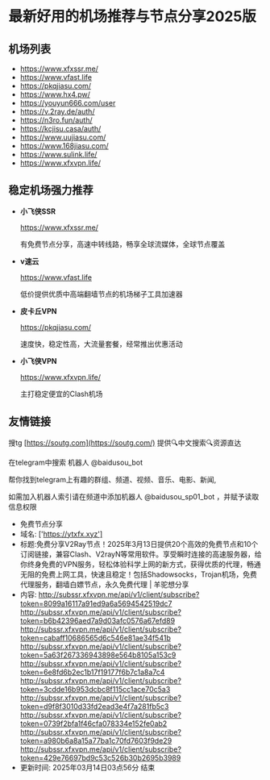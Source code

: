# 最新好用的机场推荐与节点分享2025版

## 机场列表
* https://www.xfxssr.me/
* https://www.vfast.life
* https://pkqjiasu.com/
* https://www.hx4.pw/ 
* https://youyun666.com/user
* https://v.2ray.de/auth/
* https://n3ro.fun/auth/
* https://kcjisu.casa/auth/
* https://www.uujiasu.com/
* https://www.168jiasu.com/
* https://www.sulink.life/
* https://www.xfxvpn.life/

## 稳定机场强力推荐

+ **小飞侠SSR**
  
   https://www.xfxssr.me/
   
   有免费节点分享，高速中转线路，畅享全球流媒体，全球节点覆盖
   
+ **v速云**
  
   https://www.vfast.life
   
   低价提供优质中高端翻墙节点的机场梯子工具加速器
   
+ **皮卡丘VPN**
  
   https://pkqjiasu.com/
   
   速度快，稳定性高，大流量套餐，经常推出优惠活动
   
+ **小飞侠VPN**
  
   https://www.xfxvpn.life/
   
   主打稳定便宜的Clash机场

## 友情链接

搜tg [https://soutg.com](https://soutg.com/) 提供🔍中文搜索🔍资源直达

在telegram中搜索 机器人 @baidusou_bot

帮你找到telegram上有趣的群组、频道、视频、音乐、电影、新闻,

如需加入机器人索引请在频道中添加机器人 @baidusou_sp01_bot ，并赋予读取信息权限

- 免费节点分享 
- 域名: ['https://ytxfx.xyz'] 
- 标题:免费分享V2Ray节点！2025年3月13日提供20个高效的免费节点和10个订阅链接，兼容Clash、V2rayN等常用软件。享受瞬时连接的高速服务器，给你终身免费的VPN服务，轻松体验科学上网的新方式，获得优质的代理，畅通无阻的免费上网工具，快速且稳定！包括Shadowsocks，Trojan机场，免费代理服务，翻墙白嫖节点，永久免费代理  |  羊驼想分享 
- 内容: 
http://subssr.xfxvpn.me/api/v1/client/subscribe?token=8099a16117a91ed9a6a5694542519dc7
http://subssr.xfxvpn.me/api/v1/client/subscribe?token=b6b42396aed7a9d03afc0576a67efd89
http://subssr.xfxvpn.me/api/v1/client/subscribe?token=cabaff10686565d6c546e81ae34f541b
http://subssr.xfxvpn.me/api/v1/client/subscribe?token=5a63f267336943898e564b8105a153c9
http://subssr.xfxvpn.me/api/v1/client/subscribe?token=6e8fd6b2ec1b17f19177f6b7c1a8a7c4
http://subssr.xfxvpn.me/api/v1/client/subscribe?token=3cdde16b953dcbc8f115cc1ace70c5a3
http://subssr.xfxvpn.me/api/v1/client/subscribe?token=d9f8f3010d33fd2ead3e4f7a281fb5c3
http://subssr.xfxvpn.me/api/v1/client/subscribe?token=0739f2bfa1f46cfa078334e152fe0ab2
http://subssr.xfxvpn.me/api/v1/client/subscribe?token=a980b6a8a15a77ba1c70fd7603f9de29
http://subssr.xfxvpn.me/api/v1/client/subscribe?token=429e76697bd9c53c526b30b2695b3989 
- 更新时间: 2025年03月14日03点56分 
结束
